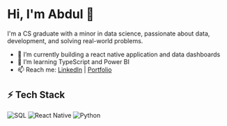 # Hi, I'm Abdul 👋

I'm a CS graduate with a minor in data science, passionate about data, development, and solving real-world problems.

- 🔭 I’m currently building a react native application and data dashboards
- 🌱 I’m learning TypeScript and Power BI
- 📫 Reach me: [LinkedIn](https://www.linkedin.com/in/hasibsafi/) | [Portfolio](https://hasibsafi.com)

## ⚡ Tech Stack
![SQL](https://img.shields.io/badge/-SQL-4479A1?style=for-the-badge&logo=postgresql&logoColor=white)
![React Native](https://img.shields.io/badge/-React%20Native-61DAFB?style=for-the-badge&logo=react&logoColor=black)
![Python](https://img.shields.io/badge/-Python-3776AB?style=for-the-badge&logo=python&logoColor=white)

